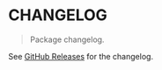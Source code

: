 # CHANGELOG

> Package changelog.

See [GitHub Releases](https://github.com/stdlib-js/datasets-us-states-names-capitals/releases) for the changelog.
